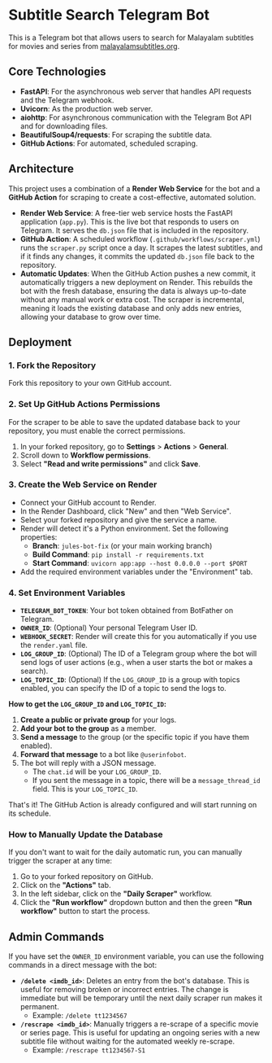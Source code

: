 # Subtitle Search Telegram Bot

This is a Telegram bot that allows users to search for Malayalam subtitles for movies and series from [malayalamsubtitles.org](https://malayalamsubtitles.org).

## Core Technologies
- **FastAPI**: For the asynchronous web server that handles API requests and the Telegram webhook.
- **Uvicorn**: As the production web server.
- **aiohttp**: For asynchronous communication with the Telegram Bot API and for downloading files.
- **BeautifulSoup4/requests**: For scraping the subtitle data.
- **GitHub Actions**: For automated, scheduled scraping.

## Architecture

This project uses a combination of a **Render Web Service** for the bot and a **GitHub Action** for scraping to create a cost-effective, automated solution.

- **Render Web Service**: A free-tier web service hosts the FastAPI application (`app.py`). This is the live bot that responds to users on Telegram. It serves the `db.json` file that is included in the repository.
- **GitHub Action**: A scheduled workflow (`.github/workflows/scraper.yml`) runs the `scraper.py` script once a day. It scrapes the latest subtitles, and if it finds any changes, it commits the updated `db.json` file back to the repository.
- **Automatic Updates**: When the GitHub Action pushes a new commit, it automatically triggers a new deployment on Render. This rebuilds the bot with the fresh database, ensuring the data is always up-to-date without any manual work or extra cost. The scraper is incremental, meaning it loads the existing database and only adds new entries, allowing your database to grow over time.

## Deployment

### 1. Fork the Repository

Fork this repository to your own GitHub account.

### 2. Set Up GitHub Actions Permissions

For the scraper to be able to save the updated database back to your repository, you must enable the correct permissions.

1.  In your forked repository, go to **Settings** > **Actions** > **General**.
2.  Scroll down to **Workflow permissions**.
3.  Select **"Read and write permissions"** and click **Save**.

### 3. Create the Web Service on Render

- Connect your GitHub account to Render.
- In the Render Dashboard, click "New" and then "Web Service".
- Select your forked repository and give the service a name.
- Render will detect it's a Python environment. Set the following properties:
  - **Branch**: `jules-bot-fix` (or your main working branch)
  - **Build Command**: `pip install -r requirements.txt`
  - **Start Command**: `uvicorn app:app --host 0.0.0.0 --port $PORT`
- Add the required environment variables under the "Environment" tab.

### 4. Set Environment Variables

- **`TELEGRAM_BOT_TOKEN`**: Your bot token obtained from BotFather on Telegram.
- **`OWNER_ID`**: (Optional) Your personal Telegram User ID.
- **`WEBHOOK_SECRET`**: Render will create this for you automatically if you use the `render.yaml` file.
- **`LOG_GROUP_ID`**: (Optional) The ID of a Telegram group where the bot will send logs of user actions (e.g., when a user starts the bot or makes a search).
- **`LOG_TOPIC_ID`**: (Optional) If the `LOG_GROUP_ID` is a group with topics enabled, you can specify the ID of a topic to send the logs to.

**How to get the `LOG_GROUP_ID` and `LOG_TOPIC_ID`:**

1.  **Create a public or private group** for your logs.
2.  **Add your bot to the group** as a member.
3.  **Send a message** to the group (or the specific topic if you have them enabled).
4.  **Forward that message** to a bot like `@userinfobot`.
5.  The bot will reply with a JSON message.
    *   The `chat.id` will be your `LOG_GROUP_ID`.
    *   If you sent the message in a topic, there will be a `message_thread_id` field. This is your `LOG_TOPIC_ID`.

That's it! The GitHub Action is already configured and will start running on its schedule.

### How to Manually Update the Database

If you don't want to wait for the daily automatic run, you can manually trigger the scraper at any time:
1.  Go to your forked repository on GitHub.
2.  Click on the **"Actions"** tab.
3.  In the left sidebar, click on the **"Daily Scraper"** workflow.
4.  Click the **"Run workflow"** dropdown button and then the green **"Run workflow"** button to start the process.

## Admin Commands

If you have set the `OWNER_ID` environment variable, you can use the following commands in a direct message with the bot:

-   **`/delete <imdb_id>`**: Deletes an entry from the bot's database. This is useful for removing broken or incorrect entries. The change is immediate but will be temporary until the next daily scraper run makes it permanent.
    -   Example: `/delete tt1234567`
-   **`/rescrape <imdb_id>`**: Manually triggers a re-scrape of a specific movie or series page. This is useful for updating an ongoing series with a new subtitle file without waiting for the automated weekly re-scrape.
    -   Example: `/rescrape tt1234567-S1`
